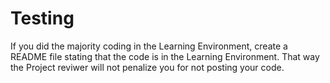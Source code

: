 # Testing

If you did the majority coding in the Learning Environment, create a README file stating that the code is in the Learning Environment. That way the Project reviwer will not penalize you for not posting your code. 
